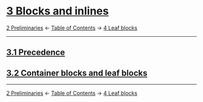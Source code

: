 # [3 Blocks and inlines](gfm.html#blocks-and-inlines)

[2 Preliminaries](preliminaries.md)
← [Table of Contents](index.md) →
[4 Leaf blocks](leaf-blocks.md)

------------------------------------------------------------------------

## [3.1 Precedence](gfm.html#precedence)

## [3.2 Container blocks and leaf blocks](gfm.html#container-blocks-and-leaf-blocks)

------------------------------------------------------------------------

[2 Preliminaries](preliminaries.md)
← [Table of Contents](index.md) →
[4 Leaf blocks](leaf-blocks.md)
